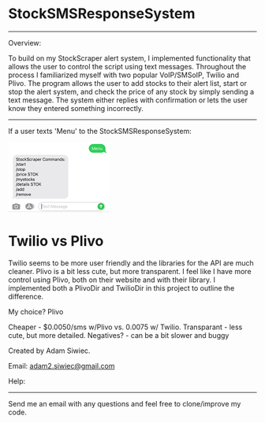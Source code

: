 # StockSMSResponseSystem
***************************************************
Overview: 

To build on my StockScraper alert system, I implemented functionality that allows the user to control the script using text messages. Throughout the process I familiarized myself with two popular VoIP/SMSoIP, Twilio and Plivo. The program allows the user to add stocks to their alert list, start or stop the alert system, and check
the price of any stock by simply sending a text message. The system either replies with confirmation or lets the user know they entered something incorrectly. 
***************************************************

If a user texts 'Menu' to the StockSMSResponseSystem:

![alt text](https://github.com/adamsiwiec1/StockSMSResponseSystem/blob/master/etc/StockSMSResponse2.png?raw=true)


# Twilio vs Plivo
Twilio seems to be more user friendly and the libraries for the API are much cleaner. Plivo is a bit less cute, but more transparent. I feel like I have more control using Plivo, both on their website and with their library. I implemented both a PlivoDir and TwilioDir in this project to outline the difference. 

My choice? Plivo

Cheaper - $0.0050/sms w/Plivo vs. 0.0075 w/ Twilio.
Transparant - less cute, but more detailed. 
Negatives? - can be a bit slower and buggy

Created by Adam Siwiec.

Email: adam2.siwiec@gmail.com

Help:
**************************************************
Send me an email with any questions and feel free to clone/improve my code. 
